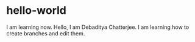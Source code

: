 # hello-world
I am learning now.
Hello, I am Debaditya Chatterjee. I am learning how to create branches and edit them.
